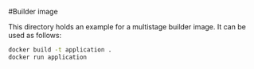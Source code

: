 #Builder image

This directory holds an example for a multistage builder image.
It can be used as follows:

```bash
docker build -t application .
docker run application
```
